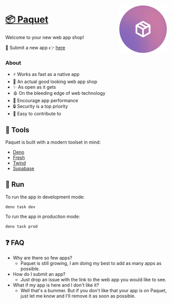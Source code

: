 <img
	align="right"
	src="/assets/rounded-logo.png"
	alt="Paquet logo"
	height="150px"
/>

# [📦 Paquet](https://paquet.shop)

Welcome to your new web app shop!

👋 Submit a new app 👉 [here](https://github.com/notangelmario/paquet/issues/new?labels=new+app&template=app-request.md&title=)


### About
* ⚡ Works as fast as a native app
* 💄 An actual good looking web app shop
* ✨ As open as it gets
* 🩸 On the bleeding edge of web technology
* 🚀 Encourage app performance
* 🔒 Security is a top priority
* 🎈 Easy to contribute to

## 🧰 Tools
Paquet is built with a modern toolset in mind:
- [Deno](https://deno.land)
- [Fresh](https://fresh.deno.dev)
- [Twind](https://twind.dev)
- [Supabase](https://supabase.com)

## 🔨 Run
To run the app in development mode:
```
deno task dev
```
To run the app in production mode:
```
deno task prod
```

## ❓ FAQ
* Why are there so few apps?
	* Paquet is still growing, I am doing my best to add as many apps as possible.
* How do I submit an app?
	* Just drop an issue with the link to the web app you would like to see.
* What if my app is here and I don't like it?
	* Well that's a bummer. But if you don't like that your app is on Paquet, just let me know and I'll remove it as soon as possible.
